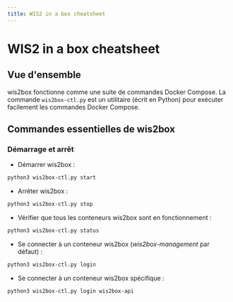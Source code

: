 ```yaml
---
title: WIS2 in a box cheatsheet
---
```


# WIS2 in a box cheatsheet

## Vue d'ensemble

wis2box fonctionne comme une suite de commandes Docker Compose. La commande ``wis2box-ctl.py`` est un utilitaire
(écrit en Python) pour exécuter facilement les commandes Docker Compose.

## Commandes essentielles de wis2box

### Démarrage et arrêt

* Démarrer wis2box :

```bash
python3 wis2box-ctl.py start
```

* Arrêter wis2box :

```bash
python3 wis2box-ctl.py stop
```

* Vérifier que tous les conteneurs wis2box sont en fonctionnement :

```bash
python3 wis2box-ctl.py status
```

* Se connecter à un conteneur wis2box (*wis2box-management* par défaut) :

```bash
python3 wis2box-ctl.py login
```

* Se connecter à un conteneur wis2box spécifique :

```bash
python3 wis2box-ctl.py login wis2box-api
```